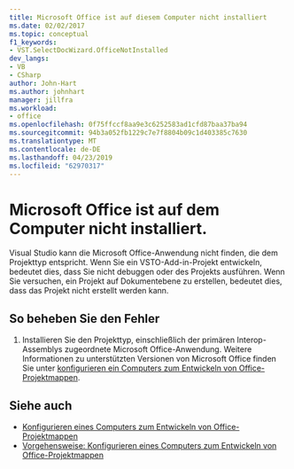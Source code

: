 ```yaml
---
title: Microsoft Office ist auf diesem Computer nicht installiert
ms.date: 02/02/2017
ms.topic: conceptual
f1_keywords:
- VST.SelectDocWizard.OfficeNotInstalled
dev_langs:
- VB
- CSharp
author: John-Hart
ms.author: johnhart
manager: jillfra
ms.workload:
- office
ms.openlocfilehash: 0f75ffccf8aa9e3c6252583ad1cfd87baa37ba94
ms.sourcegitcommit: 94b3a052fb1229c7e7f8804b09c1d403385c7630
ms.translationtype: MT
ms.contentlocale: de-DE
ms.lasthandoff: 04/23/2019
ms.locfileid: "62970317"
---
```

# <a name="microsoft-office-is-not-installed-on-the-computer"></a>Microsoft Office ist auf dem Computer nicht installiert.
  Visual Studio kann die Microsoft Office-Anwendung nicht finden, die dem Projekttyp entspricht. Wenn Sie ein VSTO-Add-in-Projekt entwickeln, bedeutet dies, dass Sie nicht debuggen oder des Projekts ausführen. Wenn Sie versuchen, ein Projekt auf Dokumentebene zu erstellen, bedeutet dies, dass das Projekt nicht erstellt werden kann.

## <a name="to-correct-the-error"></a>So beheben Sie den Fehler

1. Installieren Sie den Projekttyp, einschließlich der primären Interop-Assemblys zugeordnete Microsoft Office-Anwendung. Weitere Informationen zu unterstützten Versionen von Microsoft Office finden Sie unter [konfigurieren ein Computers zum Entwickeln von Office-Projektmappen](../vsto/configuring-a-computer-to-develop-office-solutions.md).

## <a name="see-also"></a>Siehe auch
- [Konfigurieren eines Computers zum Entwickeln von Office-Projektmappen](../vsto/configuring-a-computer-to-develop-office-solutions.md)
- [Vorgehensweise: Konfigurieren eines Computers zum Entwickeln von Office-Projektmappen](../vsto/how-to-configure-a-computer-to-develop-office-solutions.md)
